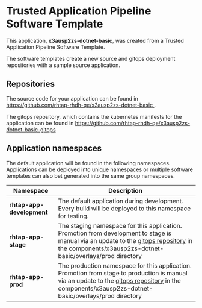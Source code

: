 # Trusted Application Pipeline Software Template

This application, **x3ausp2zs-dotnet-basic**, was created from a Trusted Application Pipeline Software Template.

The software templates create a new source and gitops deployment repositories with a sample source application. 

## Repositories

The source code for your application can be found in [https://github.com/rhtap-rhdh-qe/x3ausp2zs-dotnet-basic ](https://github.com/rhtap-rhdh-qe/x3ausp2zs-dotnet-basic ).
 
The gitops repository, which contains the kubernetes manifests for the application can be found in 
[https://github.com/rhtap-rhdh-qe/x3ausp2zs-dotnet-basic-gitops ](https://github.com/rhtap-rhdh-qe/x3ausp2zs-dotnet-basic-gitops ) 

## Application namespaces 

The default application will be found in the following namespaces. Applications can be deployed into unique namespaces or multiple software templates can also bet generated into the same group namespaces.  

|  Namespace   |  Description   |  
| -------- | -------- |   
| **rhtap-app-development** | The default application during development. Every build will be deployed to this namespace for testing. | 
| **rhtap-app-stage** | The staging namespace for this application. Promotion from development to stage is manual via an update to the [gitops repository](https://github.com/rhtap-rhdh-qe/x3ausp2zs-dotnet-basic-gitops ) in the components/x3ausp2zs-dotnet-basic/overlays/prod directory |  
| **rhtap-app-prod** | The production namespace for this application. Promotion from stage to production is manual via an update to the [gitops repository](https://github.com/rhtap-rhdh-qe/x3ausp2zs-dotnet-basic-gitops ) in the components/x3ausp2zs-dotnet-basic/overlays/prod directory | 